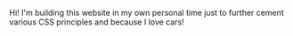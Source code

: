 Hi! I'm building this website in my own personal time just to further cement various CSS principles and because I love cars!
